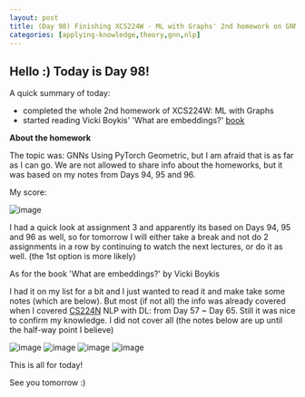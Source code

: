 ```yaml
---
layout: post
title: (Day 98) Finishing XCS224W - ML with Graphs' 2nd homework on GNNs Using PyTorch Geometric
categories: [applying-knowledge,theory,gnn,nlp]
---
```


## Hello :) Today is Day 98!
A quick summary of today:
* completed the whole 2nd homework of XCS224W: ML with Graphs
* started reading Vicki Boykis' 'What are embeddings?' [book](https://vickiboykis.com/what_are_embeddings/)

**About the homework**

The topic was: GNNs Using PyTorch Geometric, but I am afraid that is as far as I can go. We are not allowed to share info about the homeworks, but it was based on my notes from Days 94, 95 and 96. 

My score:

![image](https://github.com/user-attachments/assets/a38bb464-4b6d-4d53-9e16-84f64204ce1d)

I had a quick look at assignment 3 and apparently its based on Days 94, 95 and 96 as well, so for tomorrow I will either take a break and not do 2 assignments in a row by continuing to watch the next lectures, or do it as well. (the 1st option is more likely)

As for the book 'What are embeddings?' by Vicki Boykis 

I had it on my list for a bit and I just wanted to read it and make take some notes (which are below). But most (if not all) the info was already covered when I covered [CS224N](https://www.youtube.com/watch?v=rmVRLeJRkl4&list=PLoROMvodv4rMFqRtEuo6SGjY4XbRIVRd4) NLP with DL: from Day 57 ~ Day 65. Still it was nice to confirm my knowledge. I did not cover all (the notes below are up until the half-way point I believe)

![image](https://github.com/user-attachments/assets/d6196191-159c-4d5c-8f79-b5b958cc6590)
![image](https://github.com/user-attachments/assets/1e8b1e19-83aa-4521-8428-6efb543cbf2f)
![image](https://github.com/user-attachments/assets/3603de6e-bd2f-4776-b81c-1d792f91c7a5)
![image](https://github.com/user-attachments/assets/5bc7eb44-75e2-41d8-9ac0-9921de21f8f2)


This is all for today!

See you tomorrow :)
